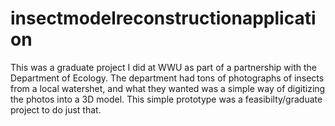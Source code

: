 # insectmodelreconstructionapplication
This was a graduate project I did at WWU as part of a partnership with the Department of Ecology. The department had tons of photographs of insects from a local watershet, and what they wanted was a simple way of digitizing the photos into a 3D model. This simple prototype was a feasibilty/graduate project to do just that.

